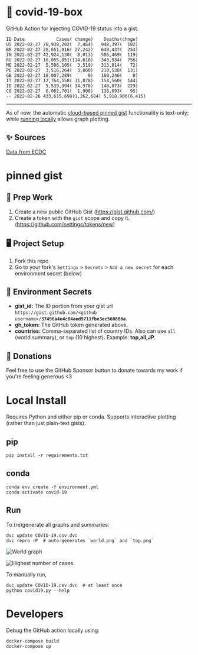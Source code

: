 # 🏥 covid-19-box

GitHub Action for injecting COVID-19 status into a gist.

```
ID Date            Cases( change)    Deaths(chnge)
US 2022-02-27 78,939,202(  7,464)   948,397(  182)
BR 2022-02-27 28,651,916( 27,242)   649,437(  253)
IN 2022-02-27 42,924,130(  8,013)   506,469(  119)
RU 2022-02-27 16,055,851(114,610)   343,934(  756)
ME 2022-02-27  5,506,105(  3,519)   313,814(   72)
PE 2022-02-27  3,516,264(  3,860)   210,538(  131)
GB 2022-02-27 18,007,289(      0)   160,246(    0)
IT 2022-02-27 12,764,558( 31,878)   154,560(  144)
ID 2022-02-27  5,539,394( 34,976)   148,073(  229)
CO 2022-02-27  6,062,701(  1,908)   138,693(   95)
-- 2022-02-26 433,615,698(1,262,684) 5,918,906(6,415)
```

---

As of now, the automatic [cloud-based pinned gist](#pinned-gist) functionality is text-only;
while [running locally](#local-install) allows graph plotting.

## ✨ Sources

[Data from ECDC](https://www.ecdc.europa.eu/en/publications-data/download-todays-data-geographic-distribution-covid-19-cases-worldwide)

# pinned gist

## 🎒 Prep Work
1. Create a new public GitHub Gist (https://gist.github.com/)
1. Create a token with the `gist` scope and copy it. (https://github.com/settings/tokens/new)

## 🖥 Project Setup
1. Fork this repo
1. Go to your fork's `Settings` > `Secrets` > `Add a new secret` for each environment secret (below)

## 🤫 Environment Secrets
- **gist_id:** The ID portion from your gist url `https://gist.github.com/<github username>/`**`37496a4e4c84aed9711fbe3ec560888a`**.
- **gh_token:** The GitHub token generated above.
- **countries:** Comma-separated list of country IDs. Also can use `all` (world summary), or `top` (10 highest). Example: **top,all,JP**.

## 💸 Donations

Feel free to use the GitHub Sponsor button to donate towards my work if you're feeling generous <3

# Local Install

Requires Python and either pip or conda. Supports interactive plotting (rather than just plain-text gists).

## pip

```
pip install -r requirements.txt
```

## conda

```
conda env create -f environment.yml
conda activate covid-19
```

## Run

To (re)generate all graphs and summaries:

```
dvc update COVID-19.csv.dvc
dvc repro -P  # auto-generates `world.png` and `top.png`
```

![World graph](world.png)

![Highest number of cases](top.png)

To manually run,

```
dvc update COVID-19.csv.dvc  # at least once
python covid19.py --help
```

# Developers

Debug the GitHub action locally using:

```
docker-compose build
docker-compose up
```
